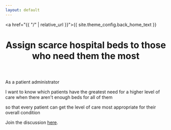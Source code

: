 ```yaml
---
layout: default
---
```


<a href="{{ "/" | relative_url }}">{{ site.theme_config.back_home_text }}</a>

<header>
  <h1>Assign scarce hospital beds to those who need them the most
</h1>
</header>

As a patient administrator

I want to know which patients have the greatest need for a higher level of care when there aren't enough beds for all of them

so that every patient can get the level of care most appropriate for their overall condition

Join the discussion [here](https://github.com/MIS-GrApH-AI/mis-graph-ai.github.io/discussions/22).